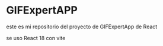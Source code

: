 # GIFExpertAPP

este es mi repositorio del proyecto de GIFExpertApp de React

se uso React 18 con vite
